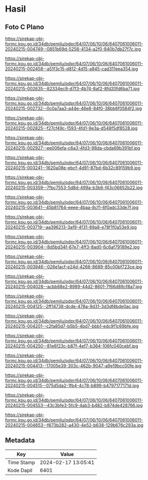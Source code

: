 # Hasil

## Foto C Plano

https://sirekap-obj-formc.kpu.go.id/34db/pemilu/pdpr/64/07/06/10/06/6407061006011-20240215-004749--0851b69d-5258-4134-a2f0-840b7db27f7c.jpg

https://sirekap-obj-formc.kpu.go.id/34db/pemilu/pdpr/64/07/06/10/06/6407061006011-20240215-002458--a51f3c15-d812-4d15-a845-cad311eea354.jpg

https://sirekap-obj-formc.kpu.go.id/34db/pemilu/pdpr/64/07/06/10/06/6407061006011-20240215-002635--82334ec9-d7f3-4b74-8af2-8fd20fd6ba71.jpg

https://sirekap-obj-formc.kpu.go.id/34db/pemilu/pdpr/64/07/06/10/06/6407061006011-20240215-002732--0c0a7aa3-a44e-46e8-84f0-38bb6f0584f2.jpg

https://sirekap-obj-formc.kpu.go.id/34db/pemilu/pdpr/64/07/06/10/06/6407061006011-20240215-002825--f27cf49c-1593-4fd1-9e3a-d548f5df8528.jpg

https://sirekap-obj-formc.kpu.go.id/34db/pemilu/pdpr/64/07/06/10/06/6407061006011-20240215-002927--ee006efa-c6a3-4fd3-98da-cbda69b391bf.jpg

https://sirekap-obj-formc.kpu.go.id/34db/pemilu/pdpr/64/07/06/10/06/6407061006011-20240215-003241--1620a08e-ebcf-4d91-87bd-6b32c89159b9.jpg

https://sirekap-obj-formc.kpu.go.id/34db/pemilu/pdpr/64/07/06/10/06/6407061006011-20240215-003359--7fbc7553-5d8d-499a-b3b6-f43c06652b22.jpg

https://sirekap-obj-formc.kpu.go.id/34db/pemilu/pdpr/64/07/06/10/06/6407061006011-20240215-003641--45b81764-eeee-4baa-8cf1-6f0adc33de7f.jpg

https://sirekap-obj-formc.kpu.go.id/34db/pemilu/pdpr/64/07/06/10/06/6407061006011-20240215-003719--aa396213-3af9-4f31-89a8-e78f1f0a53e9.jpg

https://sirekap-obj-formc.kpu.go.id/34db/pemilu/pdpr/64/07/06/10/06/6407061006011-20240215-003904--8d5bd34f-67e7-4ff3-8ad0-6c6af79189e2.jpg

https://sirekap-obj-formc.kpu.go.id/34db/pemilu/pdpr/64/07/06/10/06/6407061006011-20240215-003946--026e1acf-e24d-4266-8689-85c00bf723ce.jpg

https://sirekap-obj-formc.kpu.go.id/34db/pemilu/pdpr/64/07/06/10/06/6407061006011-20240215-004028--acbb68e2-8989-44d2-8601-7f66d89cf8a7.jpg

https://sirekap-obj-formc.kpu.go.id/34db/pemilu/pdpr/64/07/06/10/06/6407061006011-20240215-004125--2ff14738-dcde-478a-9d31-3d3df4bde0ac.jpg

https://sirekap-obj-formc.kpu.go.id/34db/pemilu/pdpr/64/07/06/10/06/6407061006011-20240215-004201--c2fa85d7-b5b5-4bd7-bbb1-edc9f1c69bfe.jpg

https://sirekap-obj-formc.kpu.go.id/34db/pemilu/pdpr/64/07/06/10/06/6407061006011-20240215-004250--81e6f23c-b87f-4ef7-b364-106fc040cebf.jpg

https://sirekap-obj-formc.kpu.go.id/34db/pemilu/pdpr/64/07/06/10/06/6407061006011-20240215-004413--17005e39-303c-462b-9047-a9e19bcc00fe.jpg

https://sirekap-obj-formc.kpu.go.id/34db/pemilu/pdpr/64/07/06/10/06/6407061006011-20240215-004515--075d5da2-1fb4-4c78-b899-b4797177171d.jpg

https://sirekap-obj-formc.kpu.go.id/34db/pemilu/pdpr/64/07/06/10/06/6407061006011-20240215-004553--43c3bfe3-5fc9-4ab3-b482-b874de428766.jpg

https://sirekap-obj-formc.kpu.go.id/34db/pemilu/pdpr/64/07/06/10/06/6407061006011-20240215-004653--f673b282-a430-4e52-b638-129b676c293a.jpg


## Metadata

| Key        | Value               |
| ---------- | ------------------- |
| Time Stamp | 2024-02-17 13:05:41 |
| Kode Dapil | 6401                |



